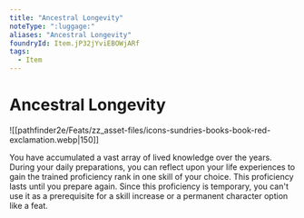 ```yaml
---
title: "Ancestral Longevity"
noteType: ":luggage:"
aliases: "Ancestral Longevity"
foundryId: Item.jP32jYviEBOWjARf
tags:
  - Item
---
```


# Ancestral Longevity
![[pathfinder2e/Feats/zz_asset-files/icons-sundries-books-book-red-exclamation.webp|150]]

You have accumulated a vast array of lived knowledge over the years. During your daily preparations, you can reflect upon your life experiences to gain the trained proficiency rank in one skill of your choice. This proficiency lasts until you prepare again. Since this proficiency is temporary, you can't use it as a prerequisite for a skill increase or a permanent character option like a feat.
